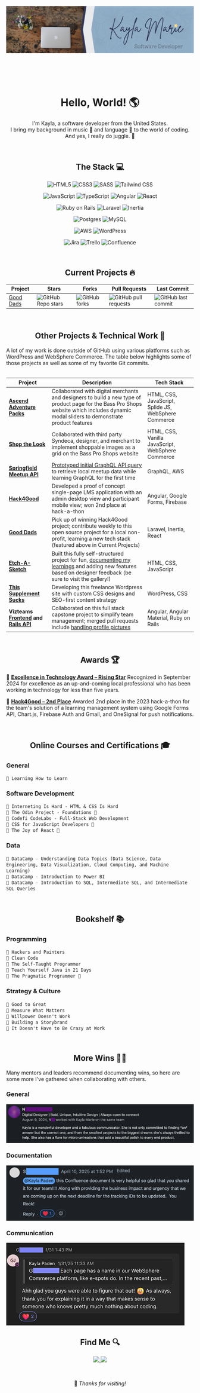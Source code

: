 <header>
    <img src="./banner.png" align="center" alt="Profile banner for Kayla Marie, Software Developer">
</header>

<br>

<h1 align="center">Hello, World! 🌎</h1>
    <p align="center">
        I'm Kayla, a software developer from the United States.<br>
        I bring my background in music 🎹 and language 💬 to the world of coding.<br>
        And yes, I really do juggle. 🤹
    </p>

<br>

<h2 align="center">The Stack 💻</h2>

<div align="center">

![HTML5](https://img.shields.io/badge/html5-%23E34F26.svg?style=for-the-badge&logo=html5&logoColor=white) ![CSS3](https://img.shields.io/badge/css3-%231572B6.svg?style=for-the-badge&logo=css3&logoColor=white) ![SASS](https://img.shields.io/badge/Sass-CC6699?style=for-the-badge&logo=sass&logoColor=white) ![Tailwind CSS](https://img.shields.io/badge/Tailwind_CSS-38B2AC?style=for-the-badge&logo=tailwind-css&logoColor=white)

![JavaScript](https://img.shields.io/badge/JavaScript-F7DF1E?style=for-the-badge&logo=javascript&logoColor=black) ![TypeScript](https://shields.io/badge/TypeScript-3178C6?logo=TypeScript&logoColor=FFF&style=for-the-badge) ![Angular](https://img.shields.io/badge/Angular-DD0031?style=for-the-badge&logo=angular&logoColor=white) ![React](https://img.shields.io/badge/React-20232A?style=for-the-badge&logo=react&logoColor=61DAFB)

![Ruby on Rails](https://img.shields.io/badge/Ruby_on_Rails-CC0000?style=for-the-badge&logo=ruby-on-rails&logoColor=white) ![Laravel](https://img.shields.io/badge/Laravel-FF2D20?style=for-the-badge&logo=laravel&logoColor=white) ![Inertia](https://img.shields.io/badge/Inertia-9455EA?style=for-the-badge&logo=inertia&logoColor=white)

![Postgres](https://img.shields.io/badge/PostgreSQL-316192?style=for-the-badge&logo=postgresql&logoColor=white) ![MySQL](https://img.shields.io/badge/MySQL-005C84?style=for-the-badge&logo=mysql&logoColor=white)

![AWS](https://img.shields.io/badge/Amazon_AWS-FF9900?style=for-the-badge&logo=amazonaws&logoColor=white) ![WordPress](https://img.shields.io/badge/Wordpress-21759B?style=for-the-badge&logo=wordpress&logoColor=white)

![Jira](https://img.shields.io/badge/jira-%230A0FFF.svg?style=for-the-badge&logo=jira&logoColor=white) ![Trello](https://img.shields.io/badge/Trello-%23026AA7.svg?style=for-the-badge&logo=Trello&logoColor=white) ![Confluence](https://img.shields.io/badge/Confluence-0052CC?style=for-the-badge&logo=confluence&logoColor=white)

</div>

<br>

<h2 align="center"> Current Projects 🔥</h2>
<div align="center">
    <table align="center">
        <thead>
            <tr>
                <th>Project</th>
                <th>Stars</th>
                <th>Forks</th>
                <th>Pull Requests</th>
                <th>Last Commit</th>
            </tr>
        </thead>
        <tbody>
            <tr>
                <td>
                    <a href="https://github.com/Open-SGF/gooddads">Good Dads</a>
                </td>
                <td>
                    <img alt="GitHub Repo stars" src="https://img.shields.io/github/stars/Open-SGF/gooddads?style=flat-square">
                </td>
                <td>
                    <img alt="GitHub forks" src="https://img.shields.io/github/forks/Open-SGF/gooddads?style=flat-square">
                </td>
                <td>
                    <img alt="GitHub pull requests" src="https://img.shields.io/github/issues-pr/Open-SGF/gooddads?style=flat-square">
                </td>
                <td>
                    <img alt="GitHub last commit" src="https://img.shields.io/github/last-commit/Open-SGF/gooddads?style=flat-square">
                </td>
            </tr>
        </tbody>
    </table>
</div>

<br>

<h2 align="center"> Other Projects & Technical Work 🚀</h2>
A lot of my work is done outside of GitHub using various platforms such as WordPress and WebSphere Commerce.  The table below highlights some of those projects as well as some of my favorite Git commits.
<br><br>

| Project | Description | Tech Stack |
|--------|-------------|------------|
| **[Ascend Adventure Packs](https://www.basspro.com/b/ascend-adventure-packs)** | Collaborated with digital merchants and designers to build a new type of product page for the Bass Pro Shops website which includes dynamic modal sliders to demonstrate product features | HTML, CSS, JavaScript, Splide JS, WebSphere Commerce |
| **[Shop the Look](https://www.basspro.com/b/shop-the-look)** | Collaborated with third party Syndeca, designer, and merchant to implement shoppable images as a grid on the Bass Pro Shops website | HTML, CSS, Vanilla JavaScript, WebSphere Commerce |
| **[Springfield Meetup API](https://github.com/Open-SGF/sgf-meetup-api)** | [Prototyped initial GraphQL API query](https://github.com/Open-SGF/sgf-meetup-api/pull/7/files) to retrieve local meetup data while learning GraphQL for the first time | GraphQL, AWS |
| **[Hack4Good](https://github.com/ZackBradshaw/GoodDads)** | Developed a proof of concept single-page LMS application with an admin desktop view and participant mobile view; won 2nd place at hack-a-thon | Angular, Google Forms, Firebase |
| **[Good Dads](https://github.com/Open-SGF/gooddads)** | Pick up of winning Hack4Good project; contribute weekly to this open source project for a local non-profit, learning a new tech stack (featured above in Current Projects) | Laravel, Inertia, React |
| **[Etch-A-Sketch](https://jugglingdev.github.io/etch-a-sketch/)** | Built this fully self-structured project for fun, [documenting my learnings](https://github.com/jugglingdev/etch-a-sketch) and adding new features based on designer feedback (be sure to visit the gallery!) | HTML, CSS, JavaScript |
| **[This Supplement Sucks](https://thissupplementsucks.com/)** | Developing this freelance Wordpress site with custom CSS designs and SEO-first content strategy | WordPress, CSS |
| **Vizteams [Frontend](https://github.com/codelabs-springfield-vizient-group-2024/vizteams-fe) and [Rails API](https://github.com/codelabs-springfield-vizient-group-2024/vizteams-api)** | Collaborated on this full stack capstone project to simplify team management; merged pull requests include [handling profile pictures](https://github.com/codelabs-springfield-vizient-group-2024/vizteams-api/pull/13) | Angular, Angular Material, Ruby on Rails |

<br>

<h2 align="center"> Awards 🏆</h2>

🔗 **[Excellence in Technology Award – Rising Star](https://sgftechcouncil.com/news/excellence-in-technology-award-winners-2024)**
Recognized in September 2024 for excellence as an up-and-coming local professional who has been working in technology for less than five years.

🔗 **[Hack4Good – 2nd Place](https://github.com/ZackBradshaw/GoodDads)**
Awarded 2nd place in the 2023 hack-a-thon for the team's solution of a learning management system using Google Forms API, Chart.js, Firebase Auth and Gmail, and OneSignal for push notifications.

<br>


<h2 align="center">Online Courses and Certifications 🎓</h2>

<h3>General</h3>

    🌼 Learning How to Learn

<h3>Software Development</h3>

    🌼 Interneting Is Hard - HTML & CSS Is Hard
    🔸 The Odin Project - Foundations 🏫
    🌼 Codefi CodeLabs - Full-Stack Web Development
    🔸 CSS for JavaScript Developers 🏫
    🔸 The Joy of React 🏫

<h3>Data</h3>

    🌼 DataCamp - Understanding Data Topics (Data Science, Data Engineering, Data Visualization, Cloud Computing, and Machine Learning)
    🌼 DataCamp - Introduction to Power BI
    🌼 DataCamp - Introduction to SQL, Intermediate SQL, and Intermediate SQL Queries

<br>

<h2 align="center"> Bookshelf 📚</h2>

<h3>Programming</h3>

    🌼 Hackers and Painters
    🌼 Clean Code
    🌼 The Self-Taught Programmer
    🌼 Teach Yourself Java in 21 Days
    🔸 The Pragmatic Programmer 📖

<h3>Strategy & Culture</h3>

    🌼 Good to Great
    🌼 Measure What Matters
    🌼 Willpower Doesn't Work
    🌼 Building a Storybrand
    🌼 It Doesn't Have to Be Crazy at Work

<br>

<h2 align="center"> More Wins 💪🏻</h2>

Many mentors and leaders recommend documenting wins, so here are some more I've gathered when collaborating with others.

<h3>General</h3>
<img src="./linkedin-review.png" align="center" alt="Kayla is a wonderful developer and a fabulous communicator.  She is not only committed to finding *an* answer but the correct one, and from the smallest projects to the biggest dreams she's always thrilled to help.  She also has a flare for micro-animations that add a beautiful polish to every end product.">

<h3>Documentation</h3>
<img src="./cross-team-collaboration-documentation.png" align="center" alt="Kayla Paden, this Confluence document is very helpful so glad that you shared it for our team!!!!! Along with providing the business impact and urgency that we are coming up on the next deadline for the tracking IDs to be updated. You Rock!">

<h3>Communication</h3>
<img src="./cross-team-communication-non-technical-audience.png" align="center" alt="Kayla Paden, this Confluence document is very helpful so glad that you shared it for our team!!!!! Along with providing the business impact and urgency that we are coming up on the next deadline for the tracking IDs to be updated. You Rock!">

<br>

<footer>
    <h2 align="center"> Find Me 🔍</h2>
    <p align="center">
        <a href="https://github.com/jugglingdev" target="_blank">
            <img src="https://img.shields.io/badge/github-%23121011.svg?style=for-the-badge&logo=github&logoColor=white">
        </a>
        <a href="https://www.linkedin.com/in/kayla-marie-paden" target="_blank">
            <img src="https://img.shields.io/badge/linkedin-%230077B5.svg?style=for-the-badge&logo=linkedin&logoColor=white">
        </a>
    </p>

<br>
    <p align="center">👋 <em>Thanks for visiting!</em></p>
</footer>
